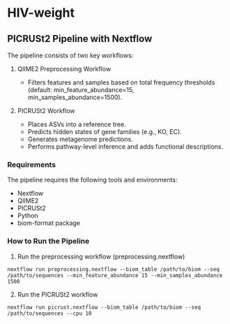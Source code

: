 # HIV-weight

## PICRUSt2 Pipeline with Nextflow
The pipeline consists of two key workflows:

1. QIIME2 Preprocessing Workflow
   - Filters features and samples based on total frequency thresholds (default: min_feature_abundance=15, min_samples_abundance=1500).

2. PICRUSt2 Workflow
   - Places ASVs into a reference tree.
   - Predicts hidden states of gene families (e.g., KO, EC).
   - Generates metagenome predictions.
   - Performs pathway-level inference and adds functional descriptions.

### Requirements
The pipeline requires the following tools and environments:
- Nextflow
- QIIME2
- PICRUSt2
- Python
- biom-format package

### How to Run the Pipeline
1. Run the preprocessing workflow (preprocessing.nextflow)
```
nextflow run preprocessing.nextflow --biom_table /path/to/biom --seq /path/to/sequences --min_feature_abundance 15 --min_samples_abundance 1500
```
2. Run the PICRUSt2 workflow
```
nextflow run picrust.nextflow --biom_table /path/to/biom --seq /path/to/sequences --cpu 10
```

